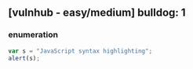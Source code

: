 [vulnhub - easy/medium] bulldog: 1
----------------------------------

### enumeration
```javascript
var s = "JavaScript syntax highlighting";
alert(s);
```